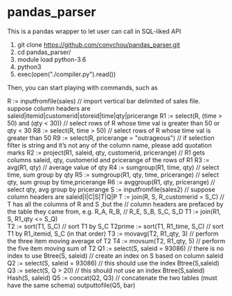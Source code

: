 # pandas_parser

This is a pandas wrapper to let user can call in SQL-liked API

1. git clone https://github.com/conychou/pandas_parser.git
2. cd pandas_parser/
3. module load python-3.6
4. python3
5. exec(open("./compiler.py").read())

Then, you can start playing with commands, such as

R := inputfromfile(sales) // import vertical bar delimited of sales file. suppose column headers are saleid|itemid|customerid|storeid|time|qty|pricerange
R1 := select(R, (time > 50) and (qty < 30)) // select rows of R whose time val is greater than 50 or qty < 30
R8 := select(R, time > 50) // select rows of R whose time val is greater than 50
R9 := select(R, pricerange = "outrageous")		// if selection filter is string and it’s not any of the column name, please add quotation marks
R2 := project(R1, saleid, qty, customerid, pricerange)  // R1 gets columns saleid, qty, customerid and pricerange of the rows of R1 
R3 := avg(R1, qty) // average value of qty
R4 := sumgroup(R1, time, qty) // select time, sum group by qty
R5 := sumgroup(R1, qty, time, pricerange) // select qty, sum group by time,pricerange 
R6 := avggroup(R1, qty, pricerange) // select qty, avg group by pricerange
S := inputfromfile(sales2) // suppose column headers are saleid|I|C|S|T|Q|P
T := join(R, S, R_customerid = S_C) // T has all the columns of R and S ,but the
   // column headers are prefaced by the table they came from, e.g. R_A, R_B, 
   // R_E, S_B, S_C, S_D
T1 := join(R1, S, R1_qty <= S_Q)   
T2 := sort(T1, S_C) // sort T1 by S_C
T2prime := sort(T1, R1_time, S_C) // sort T1 by R1_itemid, S_C (in that order)
T3 := movavg(T2, R1_qty, 3) // perform the three item moving average of T2
T4 := movsum(T2, R1_qty, 5) // perform the five item moving sum of T2
Q1 := select(S, saleid = 93086) // there is no index to use
Btree(S, saleid) // create an index on S based on column saleid
Q2 := select(S, saleid = 93086) // this should use the index Btree(S,saleid)
Q3 := select(S, Q > 20) // this should not use an index Btree(S,saleid)
Hash(S, saleid)
Q5 := concat(Q2, Q3) // concatenate the two tables (must have the same schema)
outputtofile(Q5, bar)
